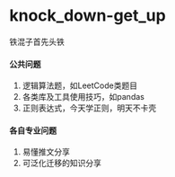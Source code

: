# knock_down-get_up
铁混子首先头铁

#### 公共问题
  1. 逻辑算法题，如LeetCode类题目
  2. 各类库及工具使用技巧，如pandas
  3. 正则表达式，今天学正则，明天不卡壳
  
#### 各自专业问题
  1. 易懂推文分享
  2. 可泛化迁移的知识分享
